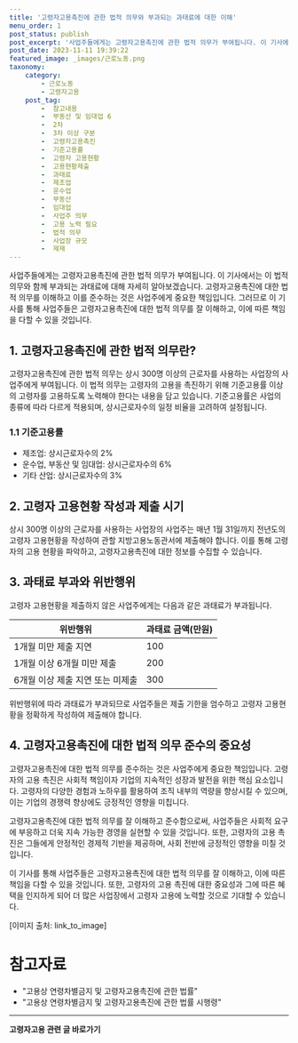 ```yaml
---
title: '고령자고용촉진에 관한 법적 의무와 부과되는 과태료에 대한 이해'
menu_order: 1
post_status: publish
post_excerpt: '사업주들에게는 고령자고용촉진에 관한 법적 의무가 부여됩니다. 이 기사에서는 이 법적 의무와 함께 부과되는 과태료에 대해 자세히 알아보겠습니다. 고령자고용촉진에 대한 법적 의무를 이해하고 이를 준수하는 것은 사업주에게 중요한 책임입니다. 그러므로 이 기사를 통해 사업주들은 고령자고용촉진에 대한 법적 의무를 잘 이해하고, 이에 따른 책임을 다할 수 있을 것입니다.'
post_date: 2023-11-11 19:39:22
featured_image: _images/근로노동.png
taxonomy:
    category:
        - 근로노동
        - 고령자고용
    post_tag:
        -  참고내용
        -  부동산 및 임대업 6
        -  2차
        -  3차 이상 구분
        -  고령자고용촉진
        -  기준고용률
        -  고령자 고용현황
        -  고용현황제출
        -  과태료
        -  제조업
        -  운수업
        -  부동산
        -  임대업
        -  사업주 의무
        -  고용 노력 필요
        -  법적 의무
        -  사업장 규모
        -  제재
---
```




사업주들에게는 고령자고용촉진에 관한 법적 의무가 부여됩니다. 이 기사에서는 이 법적 의무와 함께 부과되는 과태료에 대해 자세히 알아보겠습니다. 고령자고용촉진에 대한 법적 의무를 이해하고 이를 준수하는 것은 사업주에게 중요한 책임입니다. 그러므로 이 기사를 통해 사업주들은 고령자고용촉진에 대한 법적 의무를 잘 이해하고, 이에 따른 책임을 다할 수 있을 것입니다.

## 1. 고령자고용촉진에 관한 법적 의무란?

고령자고용촉진에 관한 법적 의무는 상시 300명 이상의 근로자를 사용하는 사업장의 사업주에게 부여됩니다. 이 법적 의무는 고령자의 고용을 촉진하기 위해 기준고용률 이상의 고령자를 고용하도록 노력해야 한다는 내용을 담고 있습니다. 기준고용률은 사업의 종류에 따라 다르게 적용되며, 상시근로자수의 일정 비율을 고려하여 설정됩니다.

### 1.1 기준고용률

- 제조업: 상시근로자수의 2%
- 운수업, 부동산 및 임대업: 상시근로자수의 6%
- 기타 산업: 상시근로자수의 3%

## 2. 고령자 고용현황 작성과 제출 시기

상시 300명 이상의 근로자를 사용하는 사업장의 사업주는 매년 1월 31일까지 전년도의 고령자 고용현황을 작성하여 관할 지방고용노동관서에 제출해야 합니다. 이를 통해 고령자의 고용 현황을 파악하고, 고령자고용촉진에 대한 정보를 수집할 수 있습니다.

## 3. 과태료 부과와 위반행위

고령자 고용현황을 제출하지 않은 사업주에게는 다음과 같은 과태료가 부과됩니다.

| 위반행위                   | 과태료 금액(만원) |
|----------------------------|-------------------|
| 1개월 미만 제출 지연       | 100               |
| 1개월 이상 6개월 미만 제출 | 200               |
| 6개월 이상 제출 지연 또는 미제출 | 300             |

위반행위에 따라 과태료가 부과되므로 사업주들은 제출 기한을 엄수하고 고령자 고용현황을 정확하게 작성하여 제출해야 합니다.

## 4. 고령자고용촉진에 대한 법적 의무 준수의 중요성

고령자고용촉진에 대한 법적 의무를 준수하는 것은 사업주에게 중요한 책임입니다. 고령자의 고용 촉진은 사회적 책임이자 기업의 지속적인 성장과 발전을 위한 핵심 요소입니다. 고령자의 다양한 경험과 노하우를 활용하여 조직 내부의 역량을 향상시킬 수 있으며, 이는 기업의 경쟁력 향상에도 긍정적인 영향을 미칩니다.

고령자고용촉진에 대한 법적 의무를 잘 이해하고 준수함으로써, 사업주들은 사회적 요구에 부응하고 더욱 지속 가능한 경영을 실현할 수 있을 것입니다. 또한, 고령자의 고용 촉진은 그들에게 안정적인 경제적 기반을 제공하며, 사회 전반에 긍정적인 영향을 미칠 것입니다.

이 기사를 통해 사업주들은 고령자고용촉진에 대한 법적 의무를 잘 이해하고, 이에 따른 책임을 다할 수 있을 것입니다. 또한, 고령자의 고용 촉진에 대한 중요성과 그에 따른 혜택을 인지하게 되어 더 많은 사업장에서 고령자 고용에 노력할 것으로 기대할 수 있습니다.

[이미지 출처: link_to_image]

# 참고자료
- "고용상 연령차별금지 및 고령자고용촉진에 관한 법률"
- "고용상 연령차별금지 및 고령자고용촉진에 관한 법률 시행령"
<!-- wp:separator -->
<hr class="wp-block-separator has-alpha-channel-opacity"/>
<!-- /wp:separator -->

<!-- wp:group {"backgroundColor":"base","layout":{"type":"constrained"}} -->
<div class="wp-block-group has-base-background-color has-background"><!-- wp:paragraph {"align":"center","fontSize":"medium"} -->
<p class="has-text-align-center has-large-font-size"><strong>고령자고용 관련 글 바로가기</strong></p>
<!-- /wp:paragraph -->


<!-- wp:latest-posts
{"categories":[{"id":10544,"count":19,"description":"","link":"https://uknowlaw.com/category/%ea%b3%a0%eb%a0%b9%ec%9e%90%ea%b3%a0%ec%9a%a9/","name":"고령자고용","slug":"고령자고용","taxonomy":"category","parent":0,"meta":[],"_links":{"self":[{"href":"https://uknowlaw.com/wp-json/wp/v2/categories/10544"}],"collection":[{"href":"https://uknowlaw.com/wp-json/wp/v2/categories"}],"about":[{"href":"https://uknowlaw.com/wp-json/wp/v2/taxonomies/category"}],"wp:post_type":[{"href":"https://uknowlaw.com/wp-json/wp/v2/posts?categories=10544"}],"curies":[{"name":"wp","href":"https://api.w.org/{rel}","templated":true}]}}],"postsToShow":100,"excerptLength":28,"postLayout":"grid","columns":2,"featuredImageAlign":"left","featuredImageSizeSlug":"large","fontSize":18px} /--></div>
<!-- /wp:group -->